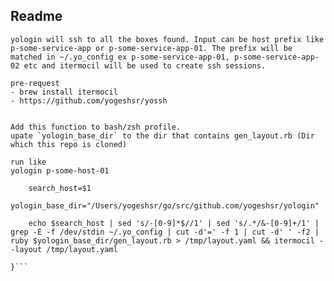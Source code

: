 ## Readme
	yologin will ssh to all the boxes found. Input can be host prefix like p-some-service-app or p-some-service-app-01. The prefix will be matched in ~/.yo_config ex p-some-service-app-01, p-some-service-app-02 etc and itermocil will be used to create ssh sessions.

	pre-request
	- brew install itermocil
	- https://github.com/yogeshsr/yossh


	Add this function to bash/zsh profile.
	upate `yologin_base_dir` to the dir that contains gen_layout.rb (Dir which this repo is cloned)

	run like
	yologin p-some-host-01

```function yologin() {
	search_host=$1
	yologin_base_dir="/Users/yogeshsr/go/src/github.com/yogeshsr/yologin"

	echo $search_host | sed 's/-[0-9]*$//1' | sed 's/.*/&-[0-9]+/1' | grep -E -f /dev/stdin ~/.yo_config | cut -d'=' -f 1 | cut -d' ' -f2 | ruby $yologin_base_dir/gen_layout.rb > /tmp/layout.yaml && itermocil --layout /tmp/layout.yaml

}```
